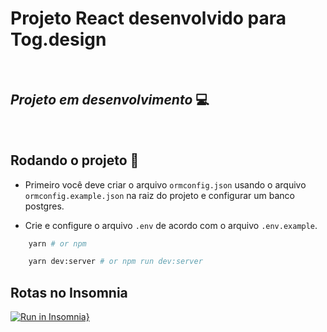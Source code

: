 # Projeto React desenvolvido para Tog.design
<br/>

## *Projeto em desenvolvimento* 💻

<br/>

## Rodando o projeto 🚀

- Primeiro você deve criar o arquivo ```ormconfig.json``` usando o arquivo ```ormconfig.example.json``` na raiz do projeto e configurar um banco postgres.

- Crie e configure o arquivo ```.env``` de acordo com o arquivo ```.env.example```.

```bash
    yarn # or npm

    yarn dev:server # or npm run dev:server
```

## Rotas no Insomnia

[![Run in Insomnia}](https://insomnia.rest/images/run.svg)](https://insomnia.rest/run/?label=API&uri=https%3A%2F%2Fgithub.com%2FFelipeDecome%2Ftog_design_backend%2Fblob%2Fmaster%2Fdocs%2FInsomnia_2021-06-14.json)
